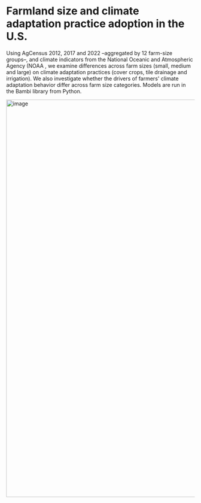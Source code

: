 # Farmland size and climate adaptation practice adoption in the U.S.
Using AgCensus 2012, 2017 and 2022 –aggregated by 12 farm-size groups–, and climate indicators from the National Oceanic and Atmospheric Agency (NOAA , we examine differences across farm sizes (small, medium and large) on climate adaptation practices (cover crops, tile drainage and irrigation). We also investigate whether the drivers of farmers' climate adaptation behavior differ across farm size categories. Models are run in the Bambi library from Python.

<img width="1062" alt="image" src="https://github.com/ElizabethEspinosa/Farmland_size_climate_adaptation/assets/11372497/d761ebf7-1c3f-443e-aa83-3ce925578c5c">


